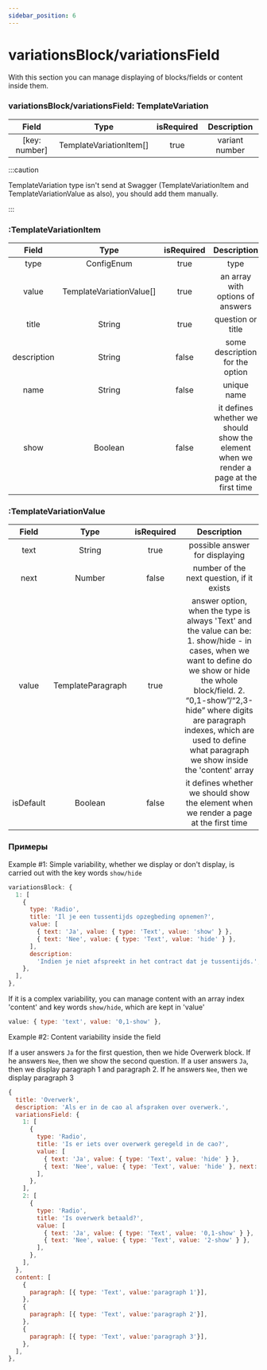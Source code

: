 ```yaml
---
sidebar_position: 6
---
```


# variationsBlock/variationsField

With this section you can manage displaying of blocks/fields or content inside them.

### variationsBlock/variationsField: TemplateVariation

|     Field     |          Type           | isRequired |  Description   |
| :-----------: | :---------------------: | :--------: | :------------: |
| [key: number] | TemplateVariationItem[] |    true    | variant number |

:::caution

TemplateVariation type isn't send at Swagger (TemplateVariationItem and TemplateVariationValue as also), you should add them manually.

:::

### :TemplateVariationItem

|    Field    |           Type           | isRequired |                                      Description                                      |
| :---------: | :----------------------: | :--------: | :-----------------------------------------------------------------------------------: |
|    type     |        ConfigEnum        |    true    |                                         type                                          |
|    value    | TemplateVariationValue[] |    true    |                           an array with options of answers                            |
|    title    |          String          |    true    |                                   question or title                                   |
| description |          String          |   false    |                            some description for the option                            |
|    name     |          String          |   false    |                                      unique name                                      |
|    show     |         Boolean          |   false    | it defines whether we should show the element when we render a page at the first time |

### :TemplateVariationValue

|   Field   |       Type        | isRequired |                                                                                                                                              Description                                                                                                                                              |
| :-------: | :---------------: | :--------: | :---------------------------------------------------------------------------------------------------------------------------------------------------------------------------------------------------------------------------------------------------------------------------------------------------: |
|   text    |      String       |    true    |                                                                                                                                    possible answer for displaying                                                                                                                                     |
|   next    |      Number       |   false    |                                                                                                                               number of the next question, if it exists                                                                                                                               |
|   value   | TemplateParagraph |    true    | answer option, when the type is always 'Text' and the value can be: 1. show/hide - in cases, when we want to define do we show or hide the whole block/field. 2. “0,1-show”/“2,3-hide” where digits are paragraph indexes, which are used to define what paragraph we show inside the 'content' array |
| isDefault |      Boolean      |   false    |                                                                                                         it defines whether we should show the element when we render a page at the first time                                                                                                         |

### Примеры

Example #1: Simple variability, whether we display or don't display, is carried out with the key words `show/hide`

```js
variationsBlock: {
  1: [
    {
      type: 'Radio',
      title: 'Il je een tussentijds opzegbeding opnemen?',
      value: [
        { text: 'Ja', value: { type: 'Text', value: 'show' } },
        { text: 'Nee', value: { type: 'Text', value: 'hide' } },
      ],
      description:
        'Indien je niet afspreekt in het contract dat je tussentijds.',
    },
  ],
},
```

If it is a complex variability, you can manage content with an array index 'content' and key words `show/hide`, which are kept in 'value'

```js
value: { type: 'text', value: '0,1-show' },
```

Example #2: Content variability inside the field

If a user answers `Ja` for the first question, then we hide Overwerk block. If he answers `Nee`, then we show the second question. If a user answers `Ja`, then we display paragraph 1 and paragraph 2. If he answers `Nee`, then we display paragraph 3

```js
{
  title: 'Overwerk',
  description: 'Als er in de cao al afspraken over overwerk.',
  variationsField: {
    1: [
      {
        type: 'Radio',
        title: 'Is er iets over overwerk geregeld in de cao?',
        value: [
          { text: 'Ja', value: { type: 'Text', value: 'hide' } },
          { text: 'Nee', value: { type: 'Text', value: 'hide' }, next: 2 },
        ],
      },
    ],
    2: [
      {
        type: 'Radio',
        title: 'Is overwerk betaald?',
        value: [
          { text: 'Ja', value: { type: 'Text', value: '0,1-show' } },
          { text: 'Nee', value: { type: 'Text', value: '2-show' } },
        ],
      },
    ],
  },
  content: [
    {
      paragraph: [{ type: 'Text', value:'paragraph 1'}],
    },
    {
      paragraph: [{ type: 'Text', value:'paragraph 2'}],
    },
    {
      paragraph: [{ type: 'Text', value:'paragraph 3'}],
    },
  ],
},
```

